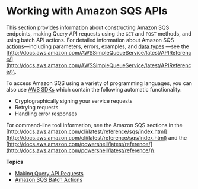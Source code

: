 # Working with Amazon SQS APIs<a name="sqs-working-with-apis"></a>

This section provides information about constructing Amazon SQS endpoints, making Query API requests using the `GET` and `POST` methods, and using batch API actions\. For detailed information about Amazon SQS [actions](http://docs.aws.amazon.com/AWSSimpleQueueService/latest/APIReference/API_Operations.html)—including parameters, errors, examples, and [data types](http://docs.aws.amazon.com/AWSSimpleQueueService/latest/APIReference/API_Types.html) —see the [http://docs.aws.amazon.com/AWSSimpleQueueService/latest/APIReference/](http://docs.aws.amazon.com/AWSSimpleQueueService/latest/APIReference/)\.

To access Amazon SQS using a variety of programming languages, you can also use [AWS SDKs](https://aws.amazon.com/tools/#sdk) which contain the following automatic functionality:
+ Cryptographically signing your service requests
+ Retrying requests
+ Handling error responses

For command\-line tool information, see the Amazon SQS sections in the [http://docs.aws.amazon.com/cli/latest/reference/sqs/index.html](http://docs.aws.amazon.com/cli/latest/reference/sqs/index.html) and the [http://docs.aws.amazon.com/powershell/latest/reference/](http://docs.aws.amazon.com/powershell/latest/reference/)\.

**Topics**
+ [Making Query API Requests](sqs-making-api-requests.md)
+ [Amazon SQS Batch Actions](sqs-batch-api-actions.md)